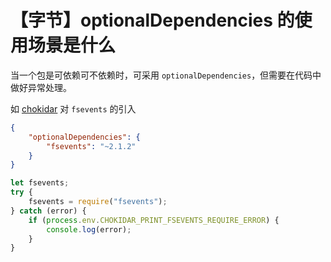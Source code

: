 # 【字节】optionalDependencies 的使用场景是什么

当一个包是可依赖可不依赖时，可采用 `optionalDependencies`，但需要在代码中做好异常处理。

如 [chokidar](https://github.com/paulmillr/chokidar) 对 `fsevents` 的引入

```json
{
    "optionalDependencies": {
        "fsevents": "~2.1.2"
    }
}
```

```js
let fsevents;
try {
    fsevents = require("fsevents");
} catch (error) {
    if (process.env.CHOKIDAR_PRINT_FSEVENTS_REQUIRE_ERROR) {
        console.log(error);
    }
}
```
